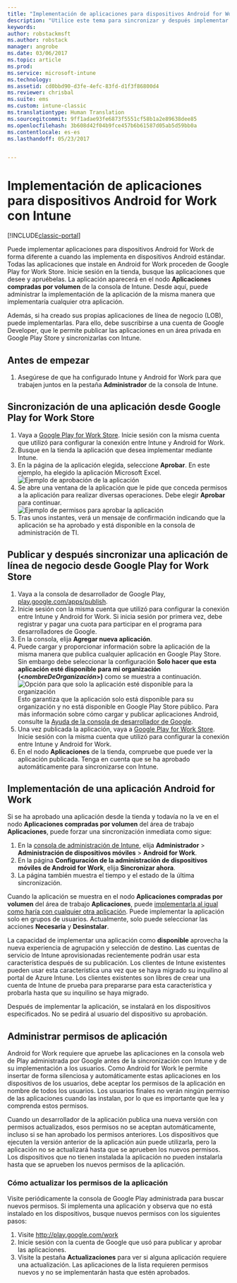 ```yaml
---
title: "Implementación de aplicaciones para dispositivos Android for Work | Microsoft Docs"
description: "Utilice este tema para sincronizar y después implementar aplicaciones para dispositivos Android for Work desde Google Play for Work Store."
keywords: 
author: robstackmsft
ms.author: robstack
manager: angrobe
ms.date: 03/06/2017
ms.topic: article
ms.prod: 
ms.service: microsoft-intune
ms.technology: 
ms.assetid: cd0bbd90-d3fe-4efc-83fd-d1f3f86800d4
ms.reviewer: chrisbal
ms.suite: ems
ms.custom: intune-classic
ms.translationtype: Human Translation
ms.sourcegitcommit: 9ff1adae93fe6873f5551cf58b1a2e89638dee85
ms.openlocfilehash: 3b608d42f04b9fce457b6b61587d05ab5d59bb0a
ms.contentlocale: es-es
ms.lasthandoff: 05/23/2017


---
```


# <a name="how-to-deploy-apps-to-android-for-work-devices-with-intune"></a>Implementación de aplicaciones para dispositivos Android for Work con Intune

[!INCLUDE[classic-portal](../includes/classic-portal.md)]

Puede implementar aplicaciones para dispositivos Android for Work de forma diferente a cuando las implementa en dispositivos Android estándar. Todas las aplicaciones que instale en Android for Work proceden de Google Play for Work Store. Inicie sesión en la tienda, busque las aplicaciones que desee y apruébelas.
La aplicación aparecerá en el nodo **Aplicaciones compradas por volumen** de la consola de Intune. Desde aquí, puede administrar la implementación de la aplicación de la misma manera que implementaría cualquier otra aplicación.

Además, si ha creado sus propias aplicaciones de línea de negocio (LOB), puede implementarlas. Para ello, debe suscribirse a una cuenta de Google Developer, que le permite publicar las aplicaciones en un área privada en Google Play Store y sincronizarlas con Intune.

## <a name="before-you-start"></a>Antes de empezar

1. Asegúrese de que ha configurado Intune y Android for Work para que trabajen juntos en la pestaña **Administrador** de la consola de Intune.

## <a name="synchronize-an-app-from-the-google-play-for-work-store"></a>Sincronización de una aplicación desde Google Play for Work Store


1. Vaya a [Google Play for Work Store](https://play.google.com/work). Inicie sesión con la misma cuenta que utilizó para configurar la conexión entre Intune y Android for Work.
2. Busque en la tienda la aplicación que desea implementar mediante Intune.
3. En la página de la aplicación elegida, seleccione **Aprobar**. En este ejemplo, ha elegido la aplicación Microsoft Excel.<br>
  ![Ejemplo de aprobación de la aplicación](media/approve.png)
4. Se abre una ventana de la aplicación que le pide que conceda permisos a la aplicación para realizar diversas operaciones. Debe elegir **Aprobar** para continuar.<br>
  ![Ejemplo de permisos para aprobar la aplicación](media/approve-app-permissions.png)
5. Tras unos instantes, verá un mensaje de confirmación indicando que la aplicación se ha aprobado y está disponible en la consola de administración de TI.

## <a name="publish-then-synchronize-a-line-of-business-app-from-the-google-play-for-work-store"></a>Publicar y después sincronizar una aplicación de línea de negocio desde Google Play for Work Store

1. Vaya a la consola de desarrollador de Google Play, [play.google.com/apps/publish](https://play.google.com/apps/publish).
2. Inicie sesión con la misma cuenta que utilizó para configurar la conexión entre Intune y Android for Work. Si inicia sesión por primera vez, debe registrar y pagar una cuota para participar en el programa para desarrolladores de Google.
3. En la consola, elija **Agregar nueva aplicación**.
4. Puede cargar y proporcionar información sobre la aplicación de la misma manera que publica cualquier aplicación en Google Play Store. Sin embargo debe seleccionar la configuración **Solo hacer que esta aplicación esté disponible para mi organización (<*nombreDeOrganización*>)** como se muestra a continuación.<br>
  ![Opción para que solo la aplicación esté disponible para la organización](media/restrict.png)<br>
Esto garantiza que la aplicación solo está disponible para su organización y no está disponible en Google Play Store público.
Para más información sobre cómo cargar y publicar aplicaciones Android, consulte la [Ayuda de la consola de desarrollador de Google](https://support.google.com/googleplay/android-developer/answer/113469).
5. Una vez publicada la aplicación, vaya a [Google Play for Work Store](https://play.google.com/work). Inicie sesión con la misma cuenta que utilizó para configurar la conexión entre Intune y Android for Work.
6. En el nodo **Aplicaciones** de la tienda, compruebe que puede ver la aplicación publicada. Tenga en cuenta que se ha aprobado automáticamente para sincronizarse con Intune.

## <a name="deploy-an-android-for-work-app"></a>Implementación de una aplicación Android for Work

Si se ha aprobado una aplicación desde la tienda y todavía no la ve en el nodo **Aplicaciones compradas por volumen** del área de trabajo **Aplicaciones**, puede forzar una sincronización inmediata como sigue:

1. En la [consola de administración de Intune](https://manage.microsoft.com), elija **Administrador** > **Administración de dispositivos móviles** > **Android for Work**.
2. En la página **Configuración de la administración de dispositivos móviles de Android for Work**, elija **Sincronizar ahora**.
3. La página también muestra el tiempo y el estado de la última sincronización.

Cuando la aplicación se muestra en el nodo **Aplicaciones compradas por volumen** del área de trabajo **Aplicaciones**, puede [implementarla al igual como haría con cualquier otra aplicación](deploy-apps-in-microsoft-intune.md). Puede implementar la aplicación solo en grupos de usuarios. Actualmente, solo puede seleccionar las acciones **Necesaria** y **Desinstalar**.

La capacidad de implementar una aplicación como **disponible** aprovecha la nueva experiencia de agrupación y selección de destino. Las cuentas de servicio de Intune aprovisionadas recientemente podrán usar esta característica después de su publicación. Los clientes de Intune existentes pueden usar esta característica una vez que se haya migrado su inquilino al portal de Azure Intune. Los clientes existentes son libres de crear una cuenta de Intune de prueba para prepararse para esta característica y probarla hasta que su inquilino se haya migrado.

Después de implementar la aplicación, se instalará en los dispositivos especificados. No se pedirá al usuario del dispositivo su aprobación.

## <a name="manage-app-permissions"></a>Administrar permisos de aplicación
Android for Work requiere que apruebe las aplicaciones en la consola web de Play administrada por Google antes de la sincronización con Intune y de su implementación a los usuarios.  Como Android for Work le permite insertar de forma silenciosa y automáticamente estas aplicaciones en los dispositivos de los usuarios, debe aceptar los permisos de la aplicación en nombre de todos los usuarios.  Los usuarios finales no verán ningún permiso de las aplicaciones cuando las instalan, por lo que es importante que lea y comprenda estos permisos.

Cuando un desarrollador de la aplicación publica una nueva versión con permisos actualizados, esos permisos no se aceptan automáticamente, incluso si se han aprobado los permisos anteriores. Los dispositivos que ejecuten la versión anterior de la aplicación aún puede utilizarla, pero la aplicación no se actualizará hasta que se aprueben los nuevos permisos. Los dispositivos que no tienen instalada la aplicación no pueden instalarla hasta que se aprueben los nuevos permisos de la aplicación.

### <a name="how-to-update-app-permissions"></a>Cómo actualizar los permisos de la aplicación

Visite periódicamente la consola de Google Play administrada para buscar nuevos permisos. Si implementa una aplicación y observa que no está instalado en los dispositivos, busque nuevos permisos con los siguientes pasos:

1. Visite http://play.google.com/work
2. Inicie sesión con la cuenta de Google que usó para publicar y aprobar las aplicaciones.
3. Visite la pestaña **Actualizaciones** para ver si alguna aplicación requiere una actualización.  Las aplicaciones de la lista requieren permisos nuevos y no se implementarán hasta que estén aprobados.  

